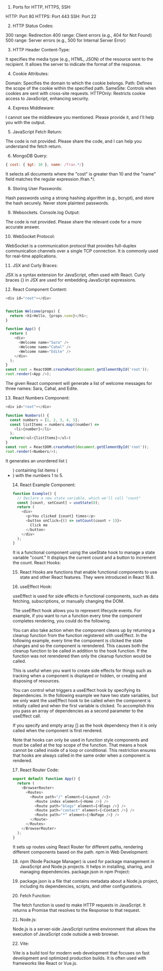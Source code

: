 1. Ports for HTTP, HTTPS, SSH:

HTTP: Port 80
HTTPS: Port 443
SSH: Port 22

2. HTTP Status Codes:

300 range: Redirection
400 range: Client errors (e.g., 404 for Not Found)
500 range: Server errors (e.g., 500 for Internal Server Error)

3. HTTP Header Content-Type:

It specifies the media type (e.g., HTML, JSON) of the resource sent to the recipient. It allows the server to indicate the format of the response.

4. Cookie Attributes:

Domain: Specifies the domain to which the cookie belongs.
Path: Defines the scope of the cookie within the specified path.
SameSite: Controls when cookies are sent with cross-site requests.
HTTPOnly: Restricts cookie access to JavaScript, enhancing security.

4. Express Middleware:

I cannot see the middleware you mentioned. Please provide it, and I'll help you with the output.

5. JavaScript Fetch Return:

The code is not provided. Please share the code, and I can help you understand the fetch return.

6. MongoDB Query:
```js
{ cost: { $gt: 10 }, name: /fran.*/}
```

It selects all documents where the "cost" is greater than 10 and the "name" field matches the regular expression /fran.*/.

8. Storing User Passwords:

Hash passwords using a strong hashing algorithm (e.g., bcrypt), and store the hash securely. Never store plaintext passwords.

9. Websockets. Console.log Output:

The code is not provided. Please share the relevant code for a more accurate answer.

10. WebSocket Protocol:

WebSocket is a communication protocol that provides full-duplex communication channels over a single TCP connection. It is commonly used for real-time applications.

11. JSX and Curly Braces:

JSX is a syntax extension for JavaScript, often used with React. Curly braces {} in JSX are used for embedding JavaScript expressions.

12. React Component Content:

```js
<div id="root"></div>


function Welcome(props) {
  return <h1>Hello, {props.name}</h1>;
}

function App() {
  return (
    <div>
      <Welcome name="Sara" />
      <Welcome name="Cahal" />
      <Welcome name="Edite" />
    </div>
  );
}
const root = ReactDOM.createRoot(document.getElementById('root'));
root.render(<App />);
```

The given React component will generate a list of welcome messages for three names: Sara, Cahal, and Edite.

13. React Numbers Component:
```js
<div id="root"></div>

function Numbers() { 
  const numbers = [1, 2, 3, 4, 5];
  const listItems = numbers.map((number) =>
    <li>{number}</li>
  );
  return(<ul>{listItems}</ul>)
}
const root = ReactDOM.createRoot(document.getElementById('root')); 
root.render(<Numbers/>);
```

It generates an unordered list (<ul>) containing list items (<li>) with the numbers 1 to 5.

14. React Example Component:

```js
function Example() {
  // Declare a new state variable, which we'll call "count"  
  const [count, setCount] = useState(0);
  return (
    <div>
      <p>You clicked {count} times</p>
      <button onClick={() => setCount(count + 1)}>
        Click me
      </button>
    </div>
  );
}
```

It is a functional component using the useState hook to manage a state variable "count." It displays the current count and a button to increment the count.
React Hooks:

15. React Hooks are functions that enable functional components to use state and other React features. They were introduced in React 16.8.

16. useEffect Hook:

useEffect is used for side effects in functional components, such as data fetching, subscriptions, or manually changing the DOM.

The useEffect hook allows you to represent lifecycle events. For example, if you want to run a function every time the component completes rendering, you could do the following.

You can also take action when the component cleans up by returning a cleanup function from the function registered with useEffect. In the following example, every time the component is clicked the state changes and so the component is rerendered. This causes both the cleanup function to be called in addition to the hook function. If the function was not rerendered then only the cleanup function would be called.

This is useful when you want to create side effects for things such as tracking when a component is displayed or hidden, or creating and disposing of resources.  

You can control what triggers a useEffect hook by specifying its dependencies. In the following example we have two state variables, but we only want the useEffect hook to be called when the component is initially called and when the first variable is clicked. To accomplish this you pass an array of dependencies as a second parameter to the useEffect call.

If you specify and empty array [] as the hook dependency then it is only called when the component is first rendered.

Note that hooks can only be used in function style components and must be called at the top scope of the function. That means a hook cannot be called inside of a loop or conditional. This restriction ensures that hooks are always called in the same order when a component is rendered.

17. React Router Code:

```js
export default function App() {
  return (
    <BrowserRouter>
      <Routes>
        <Route path="/" element={<Layout />}>
          <Route index element={<Home />} />
          <Route path="blogs" element={<Blogs />} />
          <Route path="contact" element={<Contact />} />
          <Route path="*" element={<NoPage />} />
        </Route>
      </Routes>
    </BrowserRouter>
  );
}
```

It sets up routes using React Router for different paths, rendering different components based on the path.
npm in Web Development:

18. npm (Node Package Manager) is used for package management in JavaScript and Node.js projects. It helps in installing, sharing, and managing dependencies.
package.json in npm Project:

19. package.json is a file that contains metadata about a Node.js project, including its dependencies, scripts, and other configurations.

20. Fetch Function:

The fetch function is used to make HTTP requests in JavaScript. It returns a Promise that resolves to the Response to that request.

21. Node.js:

Node.js is a server-side JavaScript runtime environment that allows the execution of JavaScript code outside a web browser.

22. Vite:

Vite is a build tool for modern web development that focuses on fast development and optimized production builds. It is often used with frameworks like React or Vue.js.